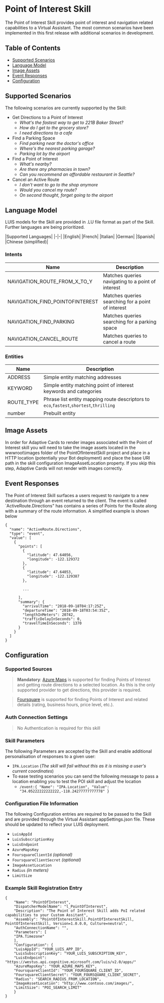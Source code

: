 # Point of Interest Skill

The Point of Interest Skill provides point of interest and navigation related capabilities to a Virtual Assistant. 
The most common scenarios have been implemented in this first release with additional scenarios in development.

## Table of Contents
- [Supported Scenarios](#supported-scenarios)
- [Language Model](#language-model)
- [Image Assets](#image-assets)
- [Event Responses](#event-responses)
- [Configuration](#configuration)

## Supported Scenarios
The following scenarios are currently supported by the Skill:

- Get Directions to a Point of Interest
    - _What's the fastest way to get to 221B Baker Street?_
    - _How do I get to the grocery store?_
    - _I need directions to a cafe_
- Find a Parking Space
    - _Find parking near the doctor's office_
    - _Where's the nearest parking garage?_
    - _Parking lot by the airport_
- Find a Point of Interest
    - _What's nearby?_
    - _Are there any pharmacies in town?_
    - _Can you recommend an affordable restaurant in Seattle?_
- Cancel an Active Route
    - _I don't want to go to the shop anymore_
    - _Would you cancel my route?_
    - _On second thought, forget going to the airport_


## Language Model
LUIS models for the Skill are provided in .LU file format as part of the Skill. Further languages are being prioritized.

|Supported Languages|
|-|-|
|English| 
|French| 
|Italian| 
|German| 
|Spanish| 
|Chinese (simplified)|

### Intents
|Name|Description|
|-|-|
|NAVIGATION_ROUTE_FROM_X_TO_Y| Matches queries navigating to a point of interest |
|NAVIGATION_FIND_POINTOFINTEREST| Matches queries searching for a point of interest |
|NAVIGATION_FIND_PARKING| Matches queries searching for a parking space |
|NAVIGATION_CANCEL_ROUTE| Matches queries to cancel a route |

### Entities
|Name|Description|
|-|-|
|ADDRESS| Simple entity matching addresses |
|KEYWORD| Simple entity matching point of interest keywords and categories |
|ROUTE_TYPE| Phrase list entity mapping route descriptors to `eco`,`fastest`,`shortest`,`thrilling`|
|number| Prebuilt entity|

## Image Assets
In order for Adaptive Cards to render images associated with the Point of Interest skill you will need to take the image assets located in the wwwroot\images folder of the PointOfInterestSkill project and place in a HTTP location (potentially your Bot deployment) and place the base URI path in the skill configuration ImageAssetLocation property. 
If you skip this step, Adaptive Cards will not render with images correctly.

## Event Responses

The Point of Interest Skill surfaces a users request to navigate to a new destination through an event returned to the client. The event is called `ActiveRoute.Directions" has contains a series of Points for the Route along with a summary of the route information. A simplified example is shown below

```
{
  "name": "ActiveRoute.Directions",
  "type": "event",
  "value": [
    {
      "points": [
        {
          "latitude": 47.64056,
          "longitude": -122.129372
        },
        {
          "latitude": 47.64053,
          "longitude": -122.129387
        },
    
        ...

      ],
      "summary": {
        "arrivalTime": "2018-09-18T04:17:25Z",
        "departureTime": "2018-09-18T03:54:35Z",
        "lengthInMeters": 20742,
        "trafficDelayInSeconds": 0,
        "travelTimeInSeconds": 1370
      }
    }
  ]
}
```

## Configuration

### Supported Sources

> **Mandatory**: [Azure Maps](https://azure.microsoft.com/en-us/services/azure-maps/) is supported for finding Points of Interest and getting route directions to a selected location. 
> As this is the only supported provider to get directions, this provider is required.

> [Foursquare](https://developer.foursquare.com/docs/api) is supported for finding Points of Interest and related details (rating, business hours, price level, etc.).

### Auth Connection Settings

> No Authentication is required for this skill

### Skill Parameters
The following Parameters are accepted by the Skill and enable additional personalisation of responses to a given user:
- `IPA.Location` (*The skill will fail without this as it is missing a user's current coordinates*)
- To ease testing scenarios you can send the following message to pass a location enabling you to test the POI skill and adjust the location
  - `/event:{ "Name": "IPA.Location", "Value": "34.05222222222222,-118.24277777777778" }`

### Configuration File Information
The following Configuration entries are required to be passed to the Skill and are provided through the Virtual Assistant appSettings.json file. These should be updated to reflect your LUIS deployment.

- `LuisAppId`
- `LuisSubscriptionKey`
- `LuisEndpoint`
- `AzureMapsKey`
- `FoursquareClientId` *(optional)*
- `FoursquareClientSecret` *(optional)*
- `ImageAssetLocation`
- `Radius` *(in meters)*
- `LimitSize`

### Example Skill Registration Entry
```
{
    "Name": "PointOfInterest",
    "DispatcherModelName": "l_PointOfInterest",
    "Description": "The Point of Interest Skill adds PoI related capabilities to your Custom Assitant",
    "Assembly": "PointOfInterestSkill.PointOfInterestSkill, PointOfInterestSkill, Version=1.0.0.0, Culture=neutral",
    "AuthConnectionName": "",
    "Parameters": [
    "IPA.Timezone"
    ],
    "Configuration": {
    "LuisAppId": "YOUR_LUIS_APP_ID",
    "LuisSubscriptionKey": "YOUR_LUIS_SUBSCRIPTION_KEY",
    "LuisEndpoint": "https://westus.api.cognitive.microsoft.com/luis/v2.0/apps/"
    "AzureMapsKey": "YOUR_AZURE_MAPS_KEY",
    "FoursquareClientId": "YOUR_FOURSQUARE_CLIENT_ID",
    "FoursquareClientSecret": "YOUR_FOURSQUARE_CLIENT_SECRET",
    "Radius": "SEARCH_RADIUS_FROM_LOCATION",
    "ImageAssetLocation": "http://www.contoso.com/images/",
    "LimitSize": "POI_SEARCH_LIMIT"
    }
}
```